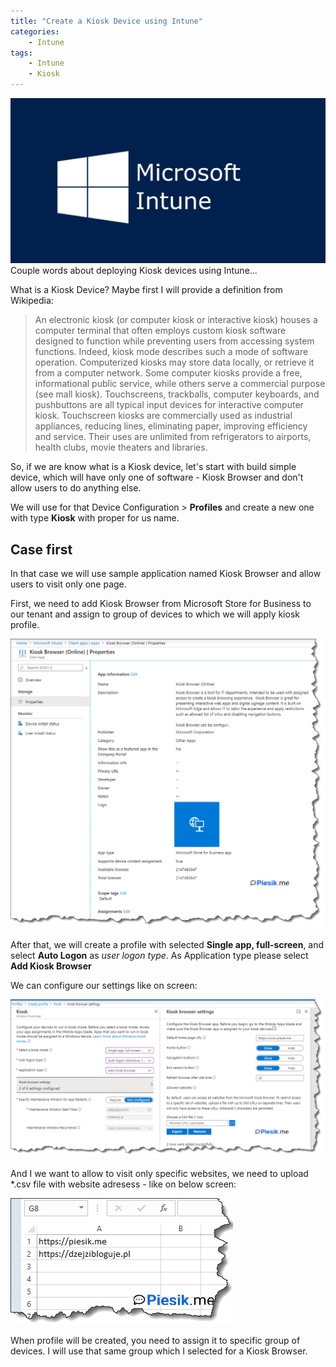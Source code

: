 ```yaml
---
title: "Create a Kiosk Device using Intune"
categories:
    - Intune
tags:
    - Intune
    - Kiosk
---
```

!["Create a Kiosk Device using Intune"](/assets/images/top_images/IntuneTOP.png)Couple words about deploying Kiosk devices using Intune...

What is a Kiosk Device? Maybe first I will provide a definition from Wikipedia:

> An electronic kiosk (or computer kiosk or interactive kiosk) houses a computer terminal that often employs custom kiosk software designed to function while preventing users from accessing system functions. Indeed, kiosk mode describes such a mode of software operation. Computerized kiosks may store data locally, or retrieve it from a computer network. Some computer kiosks provide a free, informational public service, while others serve a commercial purpose (see mall kiosk). Touchscreens, trackballs, computer keyboards, and pushbuttons are all typical input devices for interactive computer kiosk. Touchscreen kiosks are commercially used as industrial appliances, reducing lines, eliminating paper, improving efficiency and service. Their uses are unlimited from refrigerators to airports, health clubs, movie theaters and libraries.

So, if we are know what is a Kiosk device, let's start with build simple device, which will have only one of software - Kiosk Browser and don't allow users to do anything else.

We will use for that Device Configuration > **Profiles** and create a new one with type **Kiosk** with proper for us name.

## Case first

In that case we will use sample application named Kiosk Browser and allow users to visit only one page. 

First, we need to add Kiosk Browser from Microsoft Store for Business to our tenant and assign to group of devices to which we will apply kiosk profile. 

!["Create a Kiosk Device using Intune"](/assets/images/posts/KioskIntune/01.png)

After that, we will create a profile with selected **Single app, full-screen**, and select **Auto Logon** as *user logon type*. As Application type please select **Add Kiosk Browser**

We can configure our settings like on screen:

!["Create a Kiosk Device using Intune"](/assets/images/posts/KioskIntune/02.png)

And I we want to allow to visit only specific websites, we need to upload *.csv file with website adresess - like on below screen:

!["Create a Kiosk Device using Intune"](/assets/images/posts/KioskIntune/03.png)

When profile will be created, you need to assign it to specific group of devices. I will use that same group which I selected for a Kiosk Browser.
